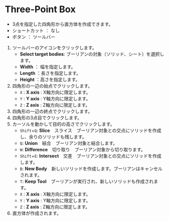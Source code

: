 # Three-Point Box

- 3点を指定した四角形から直方体を作成できます。
- ショートカット ： なし
- ボタン ： ツールバー

1. ツールバーのアイコンをクリックします。
   - **Select target bodies**: ブーリアンの対象（ソリッド、シート）を選択します。
   - **Width** ： 幅を指定します。
   - **Length** ：長さを指定します。
   - **Height** ：高さを指定します。
2. 四角形の一辺の始点でクリックします。
   - `X` : **X axis** : X軸方向に限定します。
   - `Y` : **Y axis** : Y軸方向に限定します。
   - `Z` : **Z axis** : Z軸方向に限定します。
3. 四角形の一辺の終点でクリックします。
4. 四角形の3点目でクリックします。
5. カーソルを動かして目的の高さでクリックします。
   - `Shift`+`Q`: **Slice**　スライス　ブーリアン対象との交点にソリッドを作成し、余りのソリッドも残します。
   - `Q`: **Union**　結合　ブーリアン対象と結合します。
   - `W`: **Difference**　切り取り　ブーリアン対象から切り取ります。
   - `Shift`+`E`: **Intersect**　交差　ブーリアン対象との交点にソリッドを作成します。
   - `B`: **New Body**　新しいソリッドを作成します。ブーリアンはキャンセルされます。
   - `T`: **Keep Tool**　ブーリアンが実行され、新しいソリッドも作成されます。
   - `X` : **X axis** : X軸方向に限定します。
   - `Y` : **Y axis** : Y軸方向に限定します。
   - `Z` : **Z axis** : Z軸方向に限定します。
6. 直方体が作成されます。
